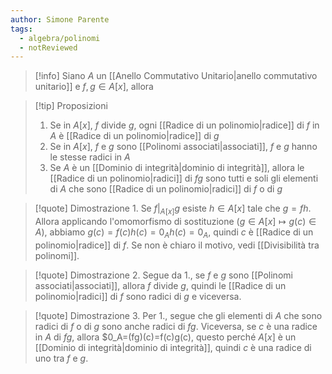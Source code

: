 ```yaml
---
author: Simone Parente
tags:
  - algebra/polinomi
  - notReviewed
---
```

>[!info]
>Siano $A$ un [[Anello Commutativo Unitario|anello commutativo unitario]] e $f,g \in A[x]$, allora

>[!tip] Proposizioni
>1. Se in $A[x]$, $f$ divide $g$, ogni [[Radice di un polinomio|radice]] di $f$ in $A$ è [[Radice di un polinomio|radice]] di $g$
>2. Se in $A[x]$, $f$ e $g$ sono [[Polinomi associati|associati]], $f$ e $g$ hanno le stesse radici in $A$
>3. Se $A$ è un [[Dominio di integrità|dominio di integrità]], allora le [[Radice di un polinomio|radici]] di $fg$ sono tutti e soli gli elementi di $A$ che sono [[Radice di un polinomio|radici]] di $f$ o di $g$

>[!quote] Dimostrazione 1.
>Se $f|_{A[x]}g$ esiste $h \in A[x]$ tale che $g=fh$. Allora applicando l'omomorfismo di sostituzione ($g \in A[x] \mapsto g(c) \in A$), abbiamo $g(c)=f(c)h(c)=0_Ah(c)=0_A$, quindi $c$ è [[Radice di un polinomio|radice]] di $f$. Se non è chiaro il motivo, vedi [[Divisibilità tra polinomi]].

>[!quote] Dimostrazione 2.
>Segue da 1., se $f$ e $g$ sono [[Polinomi associati|associati]], allora $f$ divide $g$, quindi le [[Radice di un polinomio|radici]] di $f$ sono radici di $g$ e viceversa.

>[!quote] Dimostrazione 3.
>Per 1., segue che gli elementi di $A$ che sono radici di $f$ o di $g$ sono anche radici di $fg$. Viceversa, se $c$ è una radice in $A$ di $fg$, allora $0_A=(fg)(c)=f(c)g(c), questo perché $A[x]$ è un [[Dominio di integrità|dominio di integrità]], quindi $c$ è una radice di uno tra $f$ e $g$.

